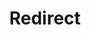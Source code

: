 ﻿---
layout: src/layouts/Redirect.astro
title: Redirect
redirect: https://octopus.com/docs/packaging-applications/build-servers/tfs-azure-devops/using-octopus-extension/build-versions-in-team-build
pubDate:  2023-01-01
navSearch: false
navSitemap: false
navMenu: false
---
